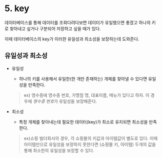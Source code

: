 # 5. key

데이터베이스를 통해 데이터를 조회다려다보면 데이터가 유일했으면 좋겠고 하나의 키로 찾아내고 싶거나 구분되어 저장하고 싶을 때가 있다.

이때 데이터베이스의 key가 이러한 유일성과 최소성을 보장하는데 도와준다.

## 유일성과 최소성

* 유일성
    - 하나의 키를 사용해서 유일한(한 개만 존재하는) 개체를 찾아낼 수 있다면 유일성을 만족한다.

    > ex) 영수증에 영수증 번호, 가맹점 명, 대표이름, 메뉴가 있다고 하자. 이 경우에 *영수증 번호*가 유일성을 보장해준다.
* 최소성
    - 특정 개체를 찾아내는데 필요한 데이터(key)가 최소로 유지되면 최소성을 만족한다.

    > ex)쇼핑 빌더회사의 경우, 각 쇼핑몰의 키값과 아이템값이 별도로 있다. 이때 아이템만으로 유일성을 보장하지 못한다면 (쇼핑몰 키, 아이템) 두개의 값을 통해 최소한의 유일성을 보장할 수 있다.